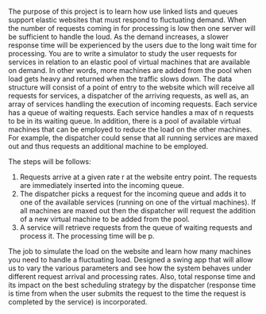 The purpose of this project  is to learn how use linked lists and queues support elastic websites that must respond to fluctuating demand. When the number of requests coming in for processing is low then one server will be sufficient to handle the loud. As the demand increases, a slower response time will be experienced by the users due to the long wait time for processing. 
You are to write a simulator to study the user requests for services in relation to an elastic pool of virtual machines that are available on demand. In other words, more machines are added from the pool when load gets heavy and returned when the traffic slows down. 
The data structure will consist of a point of entry to the website which will receive all requests for services, a dispatcher of the arriving requests, as well as, an array of services handling the execution of incoming requests. Each service has a queue of waiting requests. Each service handles a max of n requests to be in its waiting queue. In addition, there is a pool of available virtual machines that can be employed to reduce the load on the other machines. For example, the dispatcher could sense that all running services are maxed out and thus requests an additional machine to be employed. 

The steps will be follows:
1)	Requests arrive at a given rate r at the website entry point. The requests are immediately inserted into the incoming queue. 
2)	The dispatcher picks a request for the incoming queue and adds it to one of the available services (running on one of the virtual machines). If all machines are maxed out then the dispatcher will request the addition of a new virtual machine to be added from the pool.
3)	A service will retrieve requests from the queue of waiting requests and process it. The processing time will be p. 

The job to simulate the load on the website and learn how many machines you need to handle a fluctuating load. Designed a swing app that will allow us to vary the various parameters and see how the system behaves under different request arrival and processing rates. Also,  total response time and its impact on the best scheduling strategy by the dispatcher (response time is time from when the user submits the request to the time the request is completed by the service) is incorporated.  
